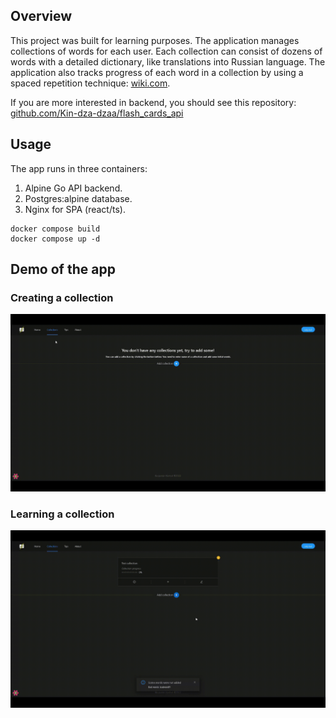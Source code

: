 ## Overview

This project was built for learning purposes. The application manages collections of words for each user. Each collection can consist of dozens of words with a detailed dictionary, like translations into Russian language. The application also tracks progress of each word in a collection by using a spaced repetition technique: [wiki.com](https://en.wikipedia.org/wiki/Spaced_repetition).

If you are more interested in backend, you should see this repository: [github.com/Kin-dza-dzaa/flash\_cards\_api](https://github.com/Kin-dza-dzaa/flash_cards_api)

## Usage

The app runs in three containers:

1.  Alpine Go API backend.
2.  Postgres:alpine database.
3.  Nginx for SPA (react/ts).

```plaintext
docker compose build
docker compose up -d
```

## Demo of the app

### Creating a collection

![](https://github.com/Kin-dza-dzaa/flash_cards/blob/main/ts_spa_react/public/create_collection.gif)

### Learning a collection

![](https://github.com/Kin-dza-dzaa/flash_cards/blob/main/ts_spa_react/public/learn_words.gif)